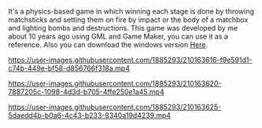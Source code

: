 It's a physics-based game in which winning each stage is done by throwing matchsticks and setting them on fire by impact or the body of a matchbox and lighting bombs and destructions.
This game was developed by me about 10 years ago using GML and Game Maker, you can use it as a reference.
Also you can download the windows version [Here](https://github.com/Mahdi7s/Impossible-Matches-Game/raw/main/build/Matchwoods-Default-1.0.0.0.exe).



https://user-images.githubusercontent.com/1885293/210163616-f9e591d1-c74b-449e-bf58-d856766f318a.mp4



https://user-images.githubusercontent.com/1885293/210163620-7887205c-1098-4d3d-b705-4ffe250e1a45.mp4



https://user-images.githubusercontent.com/1885293/210163625-5daedd4b-b0a6-4c43-b233-8340a19d4239.mp4

